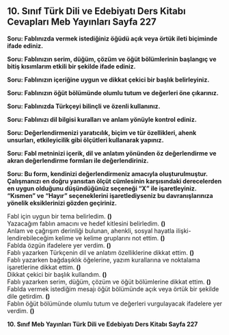 ## 10. Sınıf Türk Dili ve Edebiyatı Ders Kitabı Cevapları Meb Yayınları Sayfa 227

**Soru: Fablınızda vermek istediğiniz öğüdü açık veya örtük ileti biçiminde ifade ediniz.**

**Soru: Fablınızın serim, düğüm, çözüm ve öğüt bölümlerinin başlangıç ve bitiş kısımlarım etkili bir şekilde ifade ediniz.**

**Soru: Fablınızın içeriğine uygun ve dikkat çekici bir başlık belirleyiniz.**

**Soru: Fablınızın öğüt bölümünde olumlu tutum ve değerleri öne çıkarınız.**

**Soru: Fablınızda Türkçeyi bilinçli ve özenli kullanınız.**

**Soru: Fablınızı dil bilgisi kuralları ve anlam yönüyle kontrol ediniz.**

**Soru: Değerlendirmenizi yaratıcılık, biçim ve tür özellikleri, ahenk unsurları, etkileyicilik gibi ölçütleri kullanarak yapınız.**

**Soru: Fabl metninizi içerik, dil ve anlatım yönünden öz değerlendirme ve akran değerlendirme formları ile değerlendiriniz.**

**Soru: Bu form, kendinizi değerlendirmeniz amacıyla oluşturulmuştur. Çalışmanızı en doğru yansıtan ölçüt cümlesinin karşısındaki derecelerden en uygun olduğunu düşündüğünüz seçeneği “X” ile işaretleyiniz. “Kısmen” ve “Hayır” seçeneklerini işaretlediyseniz bu davranışlarınıza yönelik eksiklerinizi gözden geçiriniz.**

Fabl için uygun bir tema belirledim. **()**  
 Yazacağım fablın amacını ve hedef kitlesini belirledim. **()**  
 Anlam ve çağrışım derinliği bulunan, ahenkli, sosyal hayatla ilişki- lendirebileceğim kelime ve kelime gruplarını not ettim. **()**  
 Fablda özgün ifadelere yer verdim. **()**  
 Fablı yazarken Türkçenin dil ve anlatım özelliklerine dikkat ettim. **()**  
 Fablı yazarken bağdaşıklık öğelerine, yazım kurallarına ve noktalama işaretlerine dikkat ettim. **()**  
 Dikkat çekici bir başlık kullandım. **()**  
 Fablı yazarken serim, düğüm, çözüm ve öğüt bölümlerine dikkat ettim. **()**  
 Fablda vermek istediğim mesajı öğüt bölümünde açık veya örtük bir şekilde dile getirdim. **()**  
 Fablın öğüt bölümünde olumlu tutum ve değerleri vurgulayacak ifadelere yer verdim. **()**

**10. Sınıf Meb Yayınları Türk Dili ve Edebiyatı Ders Kitabı Sayfa 227**